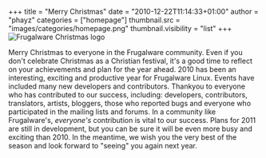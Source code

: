 +++
title = "Merry Christmas"
date = "2010-12-22T11:14:33+01:00"
author = "phayz"
categories = ["homepage"]
thumbnail.src = "images/categories/homepage.png"
thumbnail.visibility = "list"
+++
![Frugalware Christmas logo](images/data/FWsnowball.png)  

 Merry Christmas to everyone in the Frugalware community. Even if you
 don't celebrate Christmas as a Christian festival, it's a good time
 to reflect on your achievements and plan for the year ahead. 2010 has
 been an interesting, exciting and productive year for Frugalware Linux.
 Events have included many new developers and contributors.
 Thankyou to everyone who has contributed to our success, including:
 developers, contributors, translators, artists, bloggers, those who
 reported bugs and everyone who participated in the mailing lists and
 forums. In a community like Frugalware's, *everyone's* contribution
 is vital to our success.
 Plans for 2011 are still in development, but you can be sure it will be
 even more busy and exciting than 2010. In the meantime, we wish you the
 very best of the season and look forward to "seeing" you again next
 year.